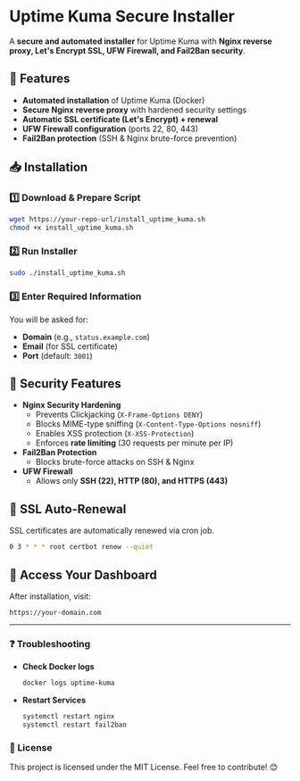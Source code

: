 # Uptime Kuma Secure Installer

A **secure and automated installer** for Uptime Kuma with **Nginx reverse proxy, Let's Encrypt SSL, UFW Firewall, and Fail2Ban security**.

## 🚀 Features
- **Automated installation** of Uptime Kuma (Docker)
- **Secure Nginx reverse proxy** with hardened security settings
- **Automatic SSL certificate (Let's Encrypt) + renewal**
- **UFW Firewall configuration** (ports 22, 80, 443)
- **Fail2Ban protection** (SSH & Nginx brute-force prevention)

## 📥 Installation

### 1️⃣ Download & Prepare Script
```bash
wget https://your-repo-url/install_uptime_kuma.sh
chmod +x install_uptime_kuma.sh
```

### 2️⃣ Run Installer
```bash
sudo ./install_uptime_kuma.sh
```

### 3️⃣ Enter Required Information
You will be asked for:
- **Domain** (e.g., `status.example.com`)
- **Email** (for SSL certificate)
- **Port** (default: `3001`)

## 🔐 Security Features
- **Nginx Security Hardening**
  - Prevents Clickjacking (`X-Frame-Options DENY`)
  - Blocks MIME-type sniffing (`X-Content-Type-Options nosniff`)
  - Enables XSS protection (`X-XSS-Protection`)
  - Enforces **rate limiting** (30 requests per minute per IP)
- **Fail2Ban Protection**
  - Blocks brute-force attacks on SSH & Nginx
- **UFW Firewall**
  - Allows only **SSH (22), HTTP (80), and HTTPS (443)**

## 🔄 SSL Auto-Renewal
SSL certificates are automatically renewed via cron job.
```bash
0 3 * * * root certbot renew --quiet
```

## 📌 Access Your Dashboard
After installation, visit:
```
https://your-domain.com
```

---

### ❓ Troubleshooting
- **Check Docker logs**
  ```bash
  docker logs uptime-kuma
  ```
- **Restart Services**
  ```bash
  systemctl restart nginx
  systemctl restart fail2ban
  ```

### 📜 License
This project is licensed under the MIT License. Feel free to contribute! 😊

